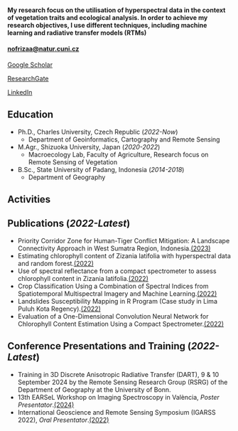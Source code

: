 #### My research focus on the utilisation of hyperspectral data in the context of vegetation traits and ecological analysis. In order to achieve my research objectives, I use different techniques, including machine learning and radiative transfer models (RTMs)
#### nofrizaa@natur.cuni.cz
[Google Scholar](https://scholar.google.com/citations?user=FqkFQaAAAAAJ&hl=en)

[ResearchGate](https://www.researchgate.net/profile/Adenan-Yandra-Nofrizal)

[LinkedIn](https://www.linkedin.com/in/adenan-yandra-nofrizal-b74416166/)

## Education

- Ph.D., Charles University, Czech Republic (_2022-Now_)
  - Department of Geoinformatics, Cartography and Remote Sensing 
- M.Agr., Shizuoka University, Japan (_2020-2022_)
  - Macroecology Lab, Faculty of Agriculture, Research focus on Remote Sensing of Vegetation
- B.Sc., State University of Padang, Indonesia (_2014-2018_)
  - Department of Geography

## Activities


## Publications (_2022-Latest_)

*   Priority Corridor Zone for Human-Tiger Conflict Mitigation: A Landscape Connectivity Approach in West Sumatra Region, Indonesia.[(2023)](https://www.sciencedirect.com/science/article/pii/S1617138123001723)
*   Estimating chlorophyll content of Zizania latifolia with hyperspectral data and random forest.[(2022)](https://dergipark.org.tr/en/pub/ijeg/article/953188)
*   Use of spectral reflectance from a compact spectrometer to assess chlorophyll content in Zizania latifolia.[(2022)](https://www.tandfonline.com/doi/full/10.1080/10106049.2021.1914747)
*   Crop Classification Using a Combination of Spectral Indices from Spatiotemporal Multispectral Imagery and Machine Learning.[(2022)](https://ieeexplore.ieee.org/abstract/document/9884135)
*   Landslides Susceptibility Mapping in R Program (Case study in Lima Puluh Kota Regency).[(2022)](https://mjfas.utm.my/index.php/mjfas/article/view/2534)
*   Evaluation of a One-Dimensional Convolution Neural Network for Chlorophyll Content Estimation Using a Compact Spectrometer.[(2022)](https://www.mdpi.com/2072-4292/14/9/1997)

## Conference Presentations and Training (_2022-Latest_)

*   Training in 3D Discrete Anisotropic Radiative Transfer (DART), 9 & 10 September 2024 by the Remote Sensing Research Group (RSRG) of the Department of Geography at the University of Bonn.
*   13th EARSeL Workshop on Imaging Spectroscopy in València, *Poster Presentator*.[(2024)](https://is.earsel.org/workshop/13-IS-Valencia2024/)
*   International Geoscience and Remote Sensing Symposium (IGARSS 2022), *Oral Presentator*.[(2022)](https://www.igarss2022.org/)
